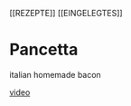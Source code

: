 [[REZEPTE]] [[EINGELEGTES]]
# Pancetta
italian homemade bacon

[video](https://www.youtube.com/watch?v=WzFG1ZwXTVU)


